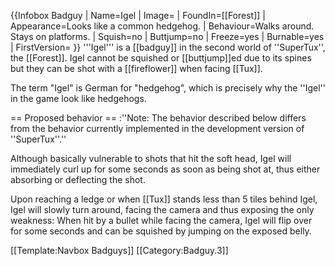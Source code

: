 {{Infobox Badguy
| Name=Igel
| Image=
| FoundIn=[[Forest]]
| Appearance=Looks like a common hedgehog.
| Behaviour=Walks around. Stays on platforms.
| Squish=no
| Buttjump=no
| Freeze=yes
| Burnable=yes
| FirstVersion=
}}
'''Igel''' is a [[badguy]] in the second world of ''SuperTux'', the [[Forest]]. Igel cannot be squished or [[buttjump]]ed due to its spines but they can be shot with a [[fireflower]] when facing [[Tux]].

The term "Igel" is German for "hedgehog", which is precisely why the ''Igel'' in the game look like hedgehogs.

== Proposed behavior ==
:''Note: The behavior described below differs from the behavior currently implemented in the development version of ''SuperTux''.''

Although basically vulnerable to shots that hit the soft head, Igel will immediately curl up for some seconds as soon as being shot at, thus either absorbing or deflecting the shot.

Upon reaching a ledge or when [[Tux]] stands less than 5 tiles behind Igel, Igel will slowly turn around, facing the camera and thus exposing the only weakness: When hit by a bullet while facing the camera, Igel will flip over for some seconds and can be squished by jumping on the exposed belly.

[[Template:Navbox Badguys]]
[[Category:Badguy.3]]

